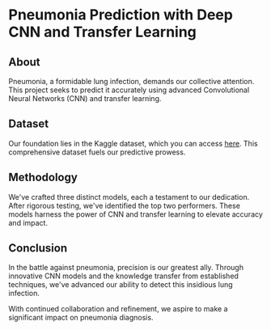 # Pneumonia Prediction with Deep CNN and Transfer Learning

## About
Pneumonia, a formidable lung infection, demands our collective attention. This project seeks to predict it accurately using advanced Convolutional Neural Networks (CNN) and transfer learning.

## Dataset
Our foundation lies in the Kaggle dataset, which you can access [here](https://www.kaggle.com/datasets/paultimothymooney/chest-xray-pneumonia). This comprehensive dataset fuels our predictive prowess.

## Methodology
We've crafted three distinct models, each a testament to our dedication. After rigorous testing, we've identified the top two performers. These models harness the power of CNN and transfer learning to elevate accuracy and impact.

## Conclusion
In the battle against pneumonia, precision is our greatest ally. Through innovative CNN models and the knowledge transfer from established techniques, we've advanced our ability to detect this insidious lung infection.

With continued collaboration and refinement, we aspire to make a significant impact on pneumonia diagnosis.
